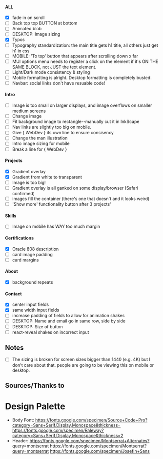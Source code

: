 #### ALL

- [x] fade in on scroll
- [ ] Back top top BUTTON at bottom
- [ ] Animated blob
- [ ] DESKTOP: Image sizing
- [x] Typos
- [ ] Typography standardization: the main title gets h1.title, all others just get h1 in css
- [ ] MOBILE: 'To top' button that appears after scrolling down x far
- [ ] MUI options menu needs to register a click on the element if it's ON THE SAME BLOCK, not JUST the text element.
- [ ] Light/Dark mode consistency & styling
- [ ] Mobile formatting is alright. Desktop formatting is completely busted.
- [ ] Navbar: social links don't have resuable code!

#### Intro

- [ ] Image is too small on larger displays, and image overflows on smaller medium screens
- [ ] Change image
- [ ] Fit background image to rectangle--manually cut it in InkScape
- [ ] Nav links are slightly too big on mobile.
- [ ] Give { WebDev } its own line to ensure consisency
- [ ] Change the man illustration
- [ ] Intro image sizing for mobile
- [ ] Break a line for { WebDev }

#### Projects

- [x] Gradient overlay
- [x] Gradient from white to transparent
- [ ] Image is too big!
- [ ] Gradient overlay is all ganked on some display/browser (Safari confirmed)
- [ ] images fill the container (there's one that doesn't and it looks weird)
- [ ] 'Show more' functionality button after 3 projects'

#### Skills

- [ ] Image on mobile has WAY too much margin

#### Certifications

- [x] Oracle 808 description
- [ ] card image padding
- [ ] card margins

#### About

- [x] background repeats

#### Contact

- [x] center input fields
- [x] same width input fields
- [ ] increase padding of fields to allow for animation shakes
- [ ] DESKTOP: Name and email go in same row, side by side
- [ ] DESKTOP: Size of button
- [ ] react-reveal shakes on incorrect input

## Notes

- [ ] The sizing is broken for screen sizes bigger than 1440 (e.g. 4K) but I don't care about that. people are going to be viewing this on mobile or desktop.

## Sources/Thanks to

# Design Palette

- Body Font: https://fonts.google.com/specimen/Source+Code+Pro?category=Sans+Serif,Display,Monospace&thickness=
  https://fonts.google.com/specimen/Raleway?category=Sans+Serif,Display,Monospace&thickness=2
- Header: https://fonts.google.com/specimen/Montserrat+Alternates?query=montserrat
  https://fonts.google.com/specimen/Montserrat?query=montserrat
  https://fonts.google.com/specimen/Josefin+Sans

